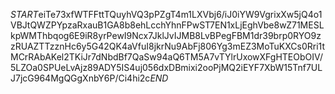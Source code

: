 $START$eiTe73xfWTFFttTQuyhVQ3pPZgT4m1LXVbj6/iJ0iYW9VgrixXw5jQ4o1VBJtQWZPYpzaRxauB1GA8b8ehLcchYhnFPwST7EN1xLjEghVbe8wZ71MESLkpWMThbqog6E9iR8yrPewI9Ncx7JklJvIJMB8LvBPegFBM1dr39brp0RYO9zzRUAZTTzznHc6y5G42QK4aVfuI8jkrNu9AbFj806Yg3mEZ3MoTuKXCs0Rri1tMCrRAbAKel2TKiJr7dNbdBf7QaSw94aQ6TM5A7vTYlrUxowXFgHTEObOIV/5LZOa0SPUeLvAjz89ADY5IS4uj056dxDBmixi2ooPjMQ2iEYF7XbW15Tnf7ULJ7jcG964MgQGgXnbY6P/Ci4hi2c$END$